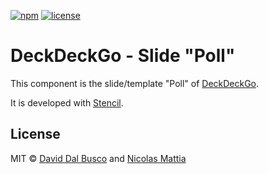 [![npm][npm-badge]][npm-badge-url]
[![license][npm-license]][npm-license-url]

[npm-badge]: https://img.shields.io/npm/v/@deckdeckgo/slide-poll
[npm-badge-url]: https://www.npmjs.com/package/@deckdeckgo/slide-poll
[npm-license]: https://img.shields.io/npm/l/@deckdeckgo/slide-poll
[npm-license-url]: https://github.com/deckgo/deckdeckgo/blob/main/templates/poll/LICENSE

# DeckDeckGo - Slide "Poll"

This component is the slide/template "Poll" of [DeckDeckGo].

It is developed with [Stencil](https://stenciljs.com).

## License

MIT © [David Dal Busco](mailto:david.dalbusco@outlook.com) and [Nicolas Mattia](mailto:nicolas@nmattia.com)

[deckdeckgo]: https://deckdeckgo.com
